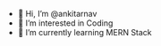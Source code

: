- 👋 Hi, I’m @ankitarnav
- 👀 I’m interested in Coding
- 🌱 I’m currently learning MERN Stack

<!---
ankitarnav/ankitarnav is a ✨ special ✨ repository because its `README.md` (this file) appears on your GitHub profile.
You can click the Preview link to take a look at your changes.
--->
